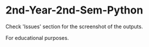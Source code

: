 # 2nd-Year-2nd-Sem-Python

Check 'Issues' section for the screenshot of the outputs.

For educational purposes.

